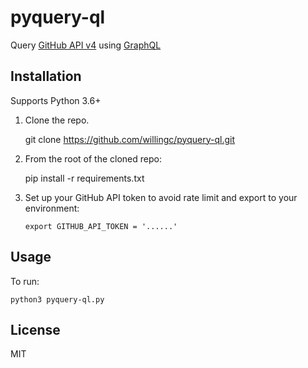 # pyquery-ql

Query [GitHub API v4](https://developer.github.com/v4/) using [GraphQL](http://graphql.org)

## Installation

Supports Python 3.6+

1. Clone the repo.

    git clone https://github.com/willingc/pyquery-ql.git

2. From the root of the cloned repo:

    pip install -r requirements.txt

3. Set up your GitHub API token to avoid rate limit and export to your
   environment:

       export GITHUB_API_TOKEN = '......'


## Usage

To run:

    python3 pyquery-ql.py

## License

MIT
